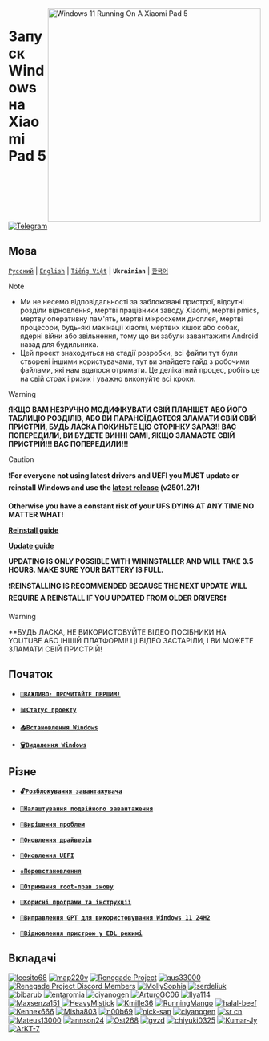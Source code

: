 <img align="right" src="https://raw.githubusercontent.com/erdilS/Port-Windows-11-Xiaomi-Pad-5/main/nabu.png" width="425" alt="Windows 11 Running On A Xiaomi Pad 5">

# Запуск Windows на Xiaomi Pad 5
[![Telegram](https://img.shields.io/badge/Chat-Telegram-brightgreen.svg?logo=telegram&style=flat-square)](https://t.me/nabuwoa)

## Мова
[```Русский```](/guide/Russian/README-RU.md) | [```English```](/README.md) | [```Tiếng Việt```](/guide/Vietnamese/README-vi.md) | **```Ukrainian```** | [```한국어```](/guide/Korean/README-KO.md)

> [!Note]
> - Ми не несемо відповідальності за заблоковані пристрої, відсутні розділи відновлення, мертві працівники заводу Xiaomi, мертві pmics, мертву оперативну пам'ять, мертві мікросхеми дисплея, мертві процесори, будь-які махінації xiaomi, мертвих кішок або собак, ядерні війни або звільнення, тому що ви забули завантажити Android назад для будильника.
> - Цей проект знаходиться на стадії розробки, всі файли тут були створені іншими користувачами, тут ви знайдете гайд з робочими файлами, які нам вдалося отримати. Це делікатний процес, робіть це на свій страх і ризик і уважно виконуйте всі кроки.

> [!Warning]
> **ЯКЩО ВАМ НЕЗРУЧНО МОДИФІКУВАТИ СВІЙ ПЛАНШЕТ АБО ЙОГО ТАБЛИЦЮ РОЗДІЛІВ, АБО ВИ ПАРАНОЇДАЄТЕСЯ ЗЛАМАТИ СВІЙ СВІЙ ПРИСТРІЙ, БУДЬ ЛАСКА ПОКИНЬТЕ ЦЮ СТОРІНКУ ЗАРАЗ!! ВАС ПОПЕРЕДИЛИ, ВИ БУДЕТЕ ВИННІ САМІ, ЯКЩО ЗЛАМАЄТЕ СВІЙ ПРИСТРІЙ!!! ВАС ПОПЕРЕДИЛИ!!!**

> [!CAUTION]
> **❗For everyone not using latest drivers and UEFI you MUST update or reinstall Windows and use the [latest release](https://github.com/erdilS/Port-Windows-11-Xiaomi-Pad-5/releases/tag/Drivers) (v2501.27)❗**
>
> **Otherwise you have a constant risk of your UFS DYING AT ANY TIME NO MATTER WHAT!**
>
> [**Reinstall guide**](https://github.com/erdilS/Port-Windows-11-Xiaomi-Pad-5/blob/main/guide/English/reinstall-en.md)
>
> [**Update guide**](https://github.com/Kumar-Jy/Windows-in-NABU-Without-PC/blob/main/guide/DriverUpdate.md)
>
> **UPDATING IS ONLY POSSIBLE WITH WININSTALLER AND WILL TAKE 3.5 HOURS. MAKE SURE YOUR BATTERY IS FULL.**
>
>
> **❗️REINSTALLING IS RECOMMENDED BECAUSE THE NEXT UPDATE WILL REQUIRE A REINSTALL IF YOU UPDATED FROM OLDER DRIVERS❗️**

> [!WARNING]
> **БУДЬ ЛАСКА, НЕ ВИКОРИСТОВУЙТЕ ВІДЕО ПОСІБНИКИ НА YOUTUBE АБО ІНШІЙ ПЛАТФОРМІ! ЦІ ВІДЕО ЗАСТАРІЛИ, І ВИ МОЖЕТЕ ЗЛАМАТИ СВІЙ ПРИСТРІЙ! 

## Початок
- [**`📖ВАЖЛИВО: ПРОЧИТАЙТЕ ПЕРШИМ!`**](important.md)

- [**`📊Статус проекту`**](status.md)

- [**`📥Встановлення Windows`**](selection-uk.md)
    
- [**`🗑️Видалення Windows`**](uninstall-uk.md)

## Різне
- [**`🔓Розблокування завантажувача`**](unlock-bootloader-uk.md)

- [**`🔀Налаштування подвійного завантаження`**](dualboot-uk.md)
  
- [**`🔧Вирішення проблем`**](troubleshooting-uk.md)
  
- [**`🔄Оновлення драйверів`**](update-uk.md)
  
- [**`🔄Оновлення UEFI`**](UEFI-updating-uk.md)

- [**`♻️Перевстановлення`**](reinstall-uk.md)

- [**`📱Отримання root-прав знову`**](re-root-uk.md)
  
- [**`📂Корисні програми та інструкції`**](/guide/Ukrainian/Additional-materials-uk.md)

- [**`🔧Виправлення GPT для використовування Windows 11 24H2`**](/guide/Ukrainian/fixgpt.md)

- [**`🧱Відновлення пристрою у EDL режимі`**](/guide/Ukrainian/edl.md)

## Вкладачі
[<img alt="Icesito68" src="https://images.weserv.nl/?url=https://avatars.githubusercontent.com/u/113939920?v=4&w=45&fit=cover&mask=circle&maxage=7d" />](https://github.com/Icesito68)
[<img alt="map220v" src="https://images.weserv.nl/?url=https://avatars.githubusercontent.com/u/14368485?v=4&w=45&fit=cover&mask=circle&maxage=7d" />](https://github.com/map220v)
[<img alt="Renegade Project" src="https://images.weserv.nl/?url=https://avatars.githubusercontent.com/u/63859504?s=200&v=4&w=45&fit=cover&mask=circle&maxage=7d" />](https://github.com/edk2-porting)
[<img alt="gus33000" src="https://images.weserv.nl/?url=https://avatars.githubusercontent.com/u/3755345?v=4&w=45&fit=cover&mask=circle&maxage=7d" />](https://github.com/gus33000)
[<img alt="Renegade Project Discord Members" src="https://images.weserv.nl/?url=https://cdn.discordapp.com/icons/736563593058713690/68f67bfddf4390b11effc99917b16338.webp?size=256&w=45&fit=cover&mask=circle&maxage=7d" />](https://discord.gg/XXBWfag)
[<img alt="MollySophia" src="https://images.weserv.nl/?url=https://avatars.githubusercontent.com/u/20746884?v=4&w=45&fit=cover&mask=circle&maxage=7d" />](https://github.com/MollySophia)
[<img alt="serdeliuk" src="https://images.weserv.nl/?url=https://avatars.githubusercontent.com/u/38280618?v=4&w=45&fit=cover&mask=circle&maxage=7d" />](https://github.com/serdeliuk)
[<img alt="bibarub" src="https://images.weserv.nl/?url=https://avatars.githubusercontent.com/u/73599925?v=4&w=45&fit=cover&mask=circle&maxage=7d" />](https://github.com/bibarub)
[<img alt="entaromia" src="https://images.weserv.nl/?url=https://avatars.githubusercontent.com/u/30384045?v=4&w=45&fit=cover&mask=circle&maxage=7d" />](https://github.com/entaromia)
[<img alt="ciyanogen" src="https://images.weserv.nl/?url=https://avatars.githubusercontent.com/u/29534488?v=4&w=45&fit=cover&mask=circle&maxage=7d" />](https://github.com/ciyanogen)
[<img alt="ArturoGC06" src="https://images.weserv.nl/?url=https://avatars.githubusercontent.com/u/76574534?v=4&w=45&fit=cover&mask=circle&maxage=7d" />](https://github.com/ArturoGC06)
[<img alt="Ilya114" src="https://images.weserv.nl/?url=https://avatars.githubusercontent.com/u/93242944?v=4&w=45&fit=cover&mask=circle&maxage=7d" />](https://github.com/Ilya114)
[<img alt="Maxsenza151" src="https://images.weserv.nl/?url=https://avatars.githubusercontent.com/u/93602290?v=4&w=45&fit=cover&mask=circle&maxage=7d" />](https://github.com/Maxsenza151)
[<img alt="HeavyMistick" src="https://images.weserv.nl/?url=https://avatars.githubusercontent.com/u/94836779?v=4&w=45&fit=cover&mask=circle&maxage=7d" />](https://github.com/HeavyMistick)
[<img alt="Kmille36" src="https://images.weserv.nl/?url=https://avatars.githubusercontent.com/u/58414694?v=4&w=45&fit=cover&mask=circle&maxage=7d" />](https://github.com/Kmille36)
[<img alt="RunningMango" src="https://images.weserv.nl/?url=https://avatars.githubusercontent.com/u/36758157?v=4&w=45&fit=cover&mask=circle&maxage=7d" />](https://github.com/RunningMango)
[<img alt="halal-beef" src="https://images.weserv.nl/?url=https://avatars.githubusercontent.com/u/78730004?v=4&w=45&fit=cover&mask=circle&maxage=7d" />](https://github.com/halal-beef)
[<img alt="Kennex666" src="https://images.weserv.nl/?url=https://avatars.githubusercontent.com/u/55269418?v=4&w=45&fit=cover&mask=circle&maxage=7d" />](https://github.com/kennex666)
[<img alt="Misha803" src="https://images.weserv.nl/?url=https://avatars.githubusercontent.com/u/118528504?v=4&w=45&fit=cover&mask=circle&maxage=7d" />](https://github.com/Misha803)
[<img alt="n00b69" src="https://images.weserv.nl/?url=https://avatars.githubusercontent.com/u/83274506?v=4&w=45&fit=cover&mask=circle&maxage=7d" />](https://github.com/n00b69)
[<img alt="nick-san" src="https://images.weserv.nl/?url=https://avatars.githubusercontent.com/u/45539267?v=4&w=45&fit=cover&mask=circle&maxage=7d" />](https://github.com/nick-san)
[<img alt="ciyanogen" src="https://images.weserv.nl/?url=https://avatars.githubusercontent.com/u/84897942?v=4&w=45&fit=cover&mask=circle&maxage=7d" />](https://github.com/ciyanogen)
[<img alt="sr cn" src="https://images.weserv.nl/?url=https://avatars.githubusercontent.com/u/161332426?v=4&w=45&fit=cover&mask=circle&maxage=7d" />](https://github.com/srxcm)
[<img alt="Mateus13000" src="https://images.weserv.nl/?url=https://avatars.githubusercontent.com/u/38146322?v=4&w=45&fit=cover&mask=circle&maxage=7d" />](https://github.com/Mateus13000)
[<img alt="annson24" src="https://images.weserv.nl/?url=https://avatars.githubusercontent.com/u/8401837?v=4&w=45&fit=cover&mask=circle&maxage=7d" />](https://github.com/annson24)
[<img alt="Ost268" src="https://images.weserv.nl/?url=https://avatars.githubusercontent.com/u/99175924?s=96&v=4&w=45&fit=cover&mask=circle&maxage=7d" />](https://github.com/galaxysollector)
[<img alt="gvzd" src="https://i.ibb.co/VxsvNZ6/Ellipse-1.png" />](https://https://github.com/gvzd)
[<img alt="chiyuki0325" src="https://images.weserv.nl/?url=https://avatars.githubusercontent.com/u/73830635?s=96&v=4&w=45&fit=cover&mask=circle&maxage=7d" />](https://github.com/chiyuki0325)
[<img alt="Kumar-Jy" src="https://images.weserv.nl/?url=https://avatars.githubusercontent.com/u/20044626?v=4&w=45&fit=cover&mask=circle&maxage=7d" />](https://github.com/Kumar-Jy)
[<img alt="ArKT-7" src="https://images.weserv.nl/?url=https://avatars.githubusercontent.com/u/157277855?v=4&w=45&fit=cover&mask=circle&maxage=7d" />](https://github.com/ArKT-7)













